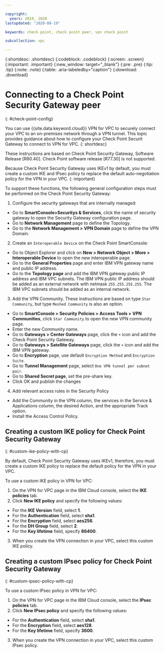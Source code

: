 ```yaml
---

copyright:
  years: 2019, 2020
lastupdated: "2020-08-19"

keywords: check point, check point peer, vpn check point

subcollection: vpc

---
```


{:shortdesc: .shortdesc}
{:codeblock: .codeblock}
{:screen: .screen}
{:important: .important}
{:new_window: target="_blank"}
{:pre: .pre}
{:tip: .tip}
{:note: .note}
{:table: .aria-labeledby="caption"}
{:download: .download}


# Connecting to a Check Point Security Gateway peer
{: #check-point-config}

You can use {{site.data.keyword.cloud}} VPN for VPC to securely connect your VPC to an on-premises network through a VPN tunnel. This topic provides guidance about how to configure your Check Point Securit Gateway to connect to VPN for VPC.
{: shortdesc}

These instructions are based on Check Point Security Gateway, Software Release [R80.40]. Check Point software release [R77.30] is not supported.

Because Check Point Security Gateway uses IKEv1 by default, you must create a custom IKE and IPsec policy to replace the default auto-negotiation policy for the VPN in your VPC.
{: important}

To support these functions, the following general configuration steps must be performed on the Check Point Security Gateway:

1. Configure the security gateways that are internally managed:
  * Go to **SmartConsole\>Securitys & Services**, click the name of security gateway to open the Security Gateway configuration page.
  * Go to **Network Management** page to define the Topology.
  * Go to the **Network Management \> VPN Domain** page to define the VPN Domain.
2. Create an `Interoperable Device` on the Check Point SmartConsole:
  * Go to Object Explorer and click on **New \> Network Object \> More \> Interoperable Device** to open the new interoperable page.
  * Go to the **General Properties** page and enter IBM VPN gateway name and public IP address.
  * Go to the **Topology page** and add the IBM VPN gateway public IP address and IBM VPC subnets. The IBM VPN public IP address should be added as an external network with netmask `255.255.255.255`. The IBM VPC subnets should be added as an internal network.
3. Add the VPN Community. These instructions are based on type `Star Community`, but type `Meshed Community` is also an option.
  * Go to **SmartConsole \> Security Policies \> Access Tools \> VPN Communities**, click `Star Community` to open the new VPN community page.
  * Enter the new Community name.
  * Go to **Gateways \> Center Gateways** page, click the `+` icon and add the Check Point Security Gateway.
  * Go to **Gateways \> Satellite Gateways** page, click the `+` icon and add the IBM VPN gateway.
  * Go to **Encryption** page, use default `Encryption Method` and `Encryption Suite`.
  * Go to **Tunnel Management** page, select `One VPN tunnel per subnet pair`.
  * Go to **Shared Secret page**, set the pre-share key.
  * Click OK and publish the changes
4. Add relevant access rules in the Security Policy
  * Add the Community in the VPN column, the services in the Service & Applications column, the desired Action, and the appropriate Track option.
  * Install the Access Control Policy.

## Creating a custom IKE policy for Check Point Security Gateway
{: #custom-ike-policy-with-cp}

By default, Check Point Security Gateway uses IKEv1, therefore, you must create a custom IKE policy to replace the default policy for the VPN in your VPC.

To use a custom IKE policy in VPN for VPC:
1. On the VPN for VPC page in the IBM Cloud console, select the **IKE policies** tab.
2. Click **New IKE policy** and specify the following values:
  * For the **IKE Version** field, select **1**.
  * For the **Authentication** field, select **sha1**.
  * For the **Encryption** field, select **aes256**.
  * For the **DH Group** field, select **2**.
  * For the **Key lifetime** field, specify **86400**.
3. When you create the VPN connection in your VPC, select this custom IKE policy.

## Creating a custom IPsec policy for Check Point Security Gateway
{: #custom-ipsec-policy-with-cp}

To use a custom IPsec policy in VPN for VPC:
1. On the VPN for VPC page in the IBM Cloud console, select the **IPsec policies** tab.
2. Click **New IPsec policy** and specify the following values:
  * For the **Authentication** field, select **sha1**.
  * For the **Encryption** field, select **aes128**.
  * For the **Key lifetime** field, specify **3600**.
3. When you create the VPN connection in your VPC, select this custom IPsec policy.
